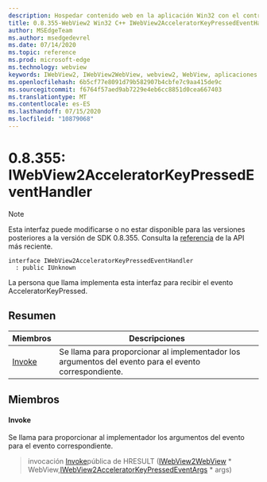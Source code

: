 ```yaml
---
description: Hospedar contenido web en la aplicación Win32 con el control Microsoft Edge WebView2
title: 0.8.355-WebView2 Win32 C++ IWebView2AcceleratorKeyPressedEventHandler
author: MSEdgeTeam
ms.author: msedgedevrel
ms.date: 07/14/2020
ms.topic: reference
ms.prod: microsoft-edge
ms.technology: webview
keywords: IWebView2, IWebView2WebView, webview2, WebView, aplicaciones Win32, Win32, Edge
ms.openlocfilehash: 6b5cf77e8091d79b582907b4cbfe7c9aa415de9c
ms.sourcegitcommit: f6764f57aed9ab7229e4eb6cc8851d0cea667403
ms.translationtype: MT
ms.contentlocale: es-ES
ms.lasthandoff: 07/15/2020
ms.locfileid: "10879068"
---
```

# 0.8.355: IWebView2AcceleratorKeyPressedEventHandler 

> [!NOTE]
> Esta interfaz puede modificarse o no estar disponible para las versiones posteriores a la versión de SDK 0.8.355. Consulta la [referencia](../../../webview2-api-reference.md) de la API más reciente.

```
interface IWebView2AcceleratorKeyPressedEventHandler
  : public IUnknown
```

La persona que llama implementa esta interfaz para recibir el evento AcceleratorKeyPressed.

## Resumen

 Miembros                        | Descripciones
--------------------------------|---------------------------------------------
[Invoke](#invoke) | Se llama para proporcionar al implementador los argumentos del evento para el evento correspondiente.

## Miembros

#### Invoke 

Se llama para proporcionar al implementador los argumentos del evento para el evento correspondiente.

> invocación [Invoke](#invoke)pública de HRESULT ([IWebView2WebView](IWebView2WebView.md) * WebView,[IWebView2AcceleratorKeyPressedEventArgs](IWebView2AcceleratorKeyPressedEventArgs.md) * args)

